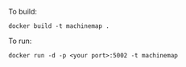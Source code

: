 To build:

    docker build -t machinemap .

To run:

    docker run -d -p <your port>:5002 -t machinemap
